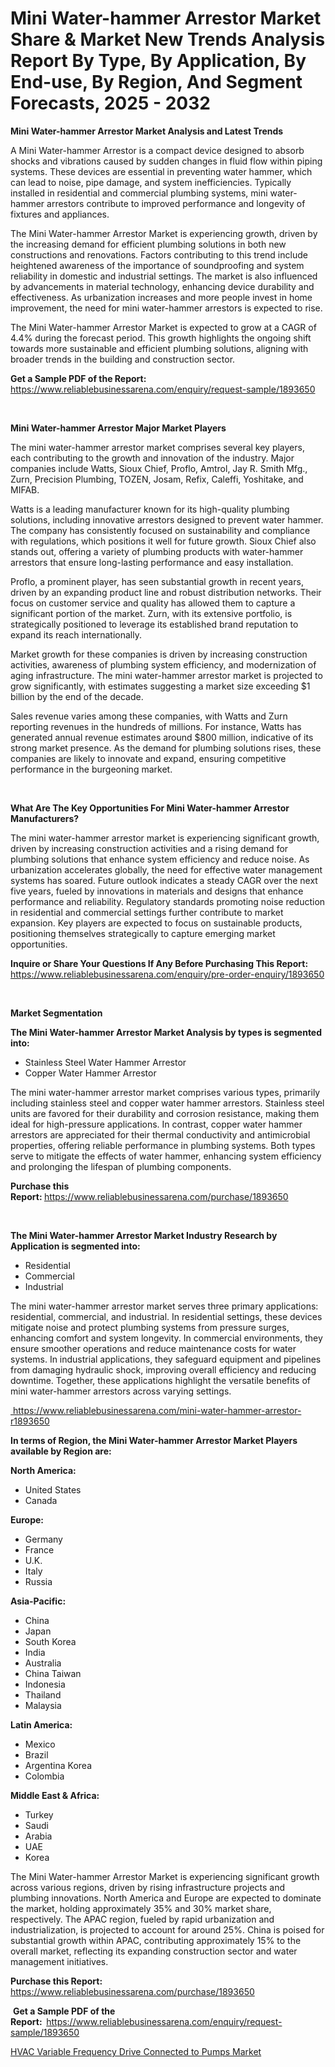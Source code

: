 <p><h1>Mini Water-hammer Arrestor Market Share & Market New Trends Analysis Report By Type, By Application, By End-use, By Region, And Segment Forecasts, 2025 - 2032</h1></p><p><strong>Mini Water-hammer Arrestor Market Analysis and Latest Trends</strong></p>
<p><p>A Mini Water-hammer Arrestor is a compact device designed to absorb shocks and vibrations caused by sudden changes in fluid flow within piping systems. These devices are essential in preventing water hammer, which can lead to noise, pipe damage, and system inefficiencies. Typically installed in residential and commercial plumbing systems, mini water-hammer arrestors contribute to improved performance and longevity of fixtures and appliances.</p><p>The Mini Water-hammer Arrestor Market is experiencing growth, driven by the increasing demand for efficient plumbing solutions in both new constructions and renovations. Factors contributing to this trend include heightened awareness of the importance of soundproofing and system reliability in domestic and industrial settings. The market is also influenced by advancements in material technology, enhancing device durability and effectiveness. As urbanization increases and more people invest in home improvement, the need for mini water-hammer arrestors is expected to rise.</p><p>The Mini Water-hammer Arrestor Market is expected to grow at a CAGR of 4.4% during the forecast period. This growth highlights the ongoing shift towards more sustainable and efficient plumbing solutions, aligning with broader trends in the building and construction sector.</p></p>
<p><strong>Get a Sample PDF of the Report:&nbsp;</strong> <a href="https://www.reliablebusinessarena.com/enquiry/request-sample/1893650?utm_campaign=1841&utm_medium=2&utm_source=Github&utm_content=ia&utm_term=01032025&utm_id=mini-water-hammer-arrestor">https://www.reliablebusinessarena.com/enquiry/request-sample/1893650</a></p>
<p>&nbsp;</p>
<p><strong>Mini Water-hammer Arrestor Major Market Players</strong></p>
<p><p>The mini water-hammer arrestor market comprises several key players, each contributing to the growth and innovation of the industry. Major companies include Watts, Sioux Chief, Proflo, Amtrol, Jay R. Smith Mfg., Zurn, Precision Plumbing, TOZEN, Josam, Refix, Caleffi, Yoshitake, and MIFAB. </p><p>Watts is a leading manufacturer known for its high-quality plumbing solutions, including innovative arrestors designed to prevent water hammer. The company has consistently focused on sustainability and compliance with regulations, which positions it well for future growth. Sioux Chief also stands out, offering a variety of plumbing products with water-hammer arrestors that ensure long-lasting performance and easy installation.</p><p>Proflo, a prominent player, has seen substantial growth in recent years, driven by an expanding product line and robust distribution networks. Their focus on customer service and quality has allowed them to capture a significant portion of the market. Zurn, with its extensive portfolio, is strategically positioned to leverage its established brand reputation to expand its reach internationally.</p><p>Market growth for these companies is driven by increasing construction activities, awareness of plumbing system efficiency, and modernization of aging infrastructure. The mini water-hammer arrestor market is projected to grow significantly, with estimates suggesting a market size exceeding $1 billion by the end of the decade. </p><p>Sales revenue varies among these companies, with Watts and Zurn reporting revenues in the hundreds of millions. For instance, Watts has generated annual revenue estimates around $800 million, indicative of its strong market presence. As the demand for plumbing solutions rises, these companies are likely to innovate and expand, ensuring competitive performance in the burgeoning market.</p></p>
<p>&nbsp;</p>
<p><strong>What Are The Key Opportunities For Mini Water-hammer Arrestor Manufacturers?</strong></p>
<p><p>The mini water-hammer arrestor market is experiencing significant growth, driven by increasing construction activities and a rising demand for plumbing solutions that enhance system efficiency and reduce noise. As urbanization accelerates globally, the need for effective water management systems has soared. Future outlook indicates a steady CAGR over the next five years, fueled by innovations in materials and designs that enhance performance and reliability. Regulatory standards promoting noise reduction in residential and commercial settings further contribute to market expansion. Key players are expected to focus on sustainable products, positioning themselves strategically to capture emerging market opportunities.</p></p>
<p><strong>Inquire or Share Your Questions If Any Before Purchasing This Report:</strong> <a href="https://www.reliablebusinessarena.com/enquiry/pre-order-enquiry/1893650?utm_campaign=1841&utm_medium=2&utm_source=Github&utm_content=ia&utm_term=01032025&utm_id=mini-water-hammer-arrestor">https://www.reliablebusinessarena.com/enquiry/pre-order-enquiry/1893650</a></p>
<p>&nbsp;</p>
<p><strong>Market Segmentation</strong></p>
<p><strong>The Mini Water-hammer Arrestor Market Analysis by types is segmented into:</strong></p>
<p><ul><li>Stainless Steel Water Hammer Arrestor</li><li>Copper Water Hammer Arrestor</li></ul></p>
<p><p>The mini water-hammer arrestor market comprises various types, primarily including stainless steel and copper water hammer arrestors. Stainless steel units are favored for their durability and corrosion resistance, making them ideal for high-pressure applications. In contrast, copper water hammer arrestors are appreciated for their thermal conductivity and antimicrobial properties, offering reliable performance in plumbing systems. Both types serve to mitigate the effects of water hammer, enhancing system efficiency and prolonging the lifespan of plumbing components.</p></p>
<p><strong>Purchase this Report:&nbsp;</strong><a href="https://www.reliablebusinessarena.com/purchase/1893650?utm_campaign=1841&utm_medium=2&utm_source=Github&utm_content=ia&utm_term=01032025&utm_id=mini-water-hammer-arrestor">https://www.reliablebusinessarena.com/purchase/1893650</a></p>
<p>&nbsp;</p>
<p><strong>The Mini Water-hammer Arrestor Market Industry Research by Application is segmented into:</strong></p>
<p><ul><li>Residential</li><li>Commercial</li><li>Industrial</li></ul></p>
<p><p>The mini water-hammer arrestor market serves three primary applications: residential, commercial, and industrial. In residential settings, these devices mitigate noise and protect plumbing systems from pressure surges, enhancing comfort and system longevity. In commercial environments, they ensure smoother operations and reduce maintenance costs for water systems. In industrial applications, they safeguard equipment and pipelines from damaging hydraulic shock, improving overall efficiency and reducing downtime. Together, these applications highlight the versatile benefits of mini water-hammer arrestors across varying settings.</p></p>
<p><a href="https://www.reliablebusinessarena.com/mini-water-hammer-arrestor-r1893650?utm_campaign=1841&utm_medium=2&utm_source=Github&utm_content=ia&utm_term=01032025&utm_id=mini-water-hammer-arrestor">&nbsp;https://www.reliablebusinessarena.com/mini-water-hammer-arrestor-r1893650</a></p>
<p><strong>In terms of Region, the Mini Water-hammer Arrestor Market Players available by Region are:</strong></p>
<p>
    <p> <strong> North America: </strong>
        <ul>
            <li>United States</li>
            <li>Canada</li>
        </ul>
        </p> 
    <p> <strong> Europe: </strong>
        <ul>
            <li>Germany</li>
            <li>France</li>
            <li>U.K.</li>
            <li>Italy</li>
            <li>Russia</li>
        </ul>
        </p> 
    <p> <strong> Asia-Pacific: </strong>
        <ul>
            <li>China</li>
            <li>Japan</li>
            <li>South Korea</li>
            <li>India</li>
            <li>Australia</li>
            <li>China Taiwan</li>
            <li>Indonesia</li>
            <li>Thailand</li>
            <li>Malaysia</li>
        </ul>
        </p> 
    <p> <strong> Latin America: </strong>
        <ul>
            <li>Mexico</li>
            <li>Brazil</li>
            <li>Argentina Korea</li>
            <li>Colombia</li>
        </ul>
        </p> 
    <p> <strong> Middle East & Africa: </strong>
        <ul>
            <li>Turkey</li>
            <li>Saudi</li>
            <li>Arabia</li>
            <li>UAE</li>
            <li>Korea</li>
        </ul>
    </p>
    </p>
<p><p>The Mini Water-hammer Arrestor Market is experiencing significant growth across various regions, driven by rising infrastructure projects and plumbing innovations. North America and Europe are expected to dominate the market, holding approximately 35% and 30% market share, respectively. The APAC region, fueled by rapid urbanization and industrialization, is projected to account for around 25%. China is poised for substantial growth within APAC, contributing approximately 15% to the overall market, reflecting its expanding construction sector and water management initiatives.</p></p>
<p><strong>Purchase this Report: </strong><a href="https://www.reliablebusinessarena.com/purchase/1893650?utm_campaign=1841&utm_medium=2&utm_source=Github&utm_content=ia&utm_term=01032025&utm_id=mini-water-hammer-arrestor">https://www.reliablebusinessarena.com/purchase/1893650</a></p>
<p>&nbsp;<strong>Get a Sample PDF of the Report:&nbsp;&nbsp;</strong><a href="https://www.reliablebusinessarena.com/enquiry/request-sample/1893650?utm_campaign=1841&utm_medium=2&utm_source=Github&utm_content=ia&utm_term=01032025&utm_id=mini-water-hammer-arrestor">https://www.reliablebusinessarena.com/enquiry/request-sample/1893650</a></p>
<p><strong></strong></p>
<p><p><a href="https://github.com/julyju69/Market-Research-Report-List-6/blob/main/hvac-variable-frequency-drive-connected-to-pumps-market.md?utm_campaign=1841&utm_medium=2&utm_source=Github&utm_content=ia&utm_term=01032025&utm_id=mini-water-hammer-arrestor">HVAC Variable Frequency Drive Connected to Pumps Market</a></p></p>